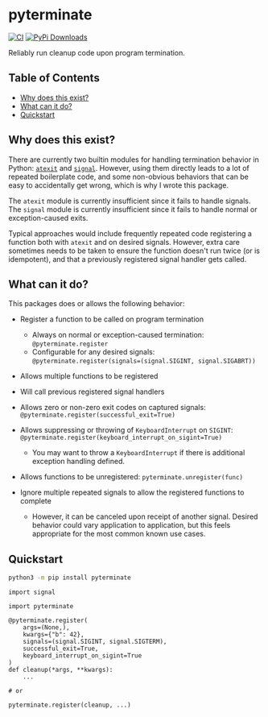 # pyterminate
[![CI](https://github.com/jeremyephron/pyterminate/actions/workflows/ci.yml/badge.svg)](https://github.com/jeremyephron/pyterminate/actions/workflows/ci.yml)
[![PyPi Downloads](https://pepy.tech/badge/pyterminate/month)](https://pepy.tech/project/pyterminate)

Reliably run cleanup code upon program termination.

## Table of Contents

- [Why does this exist?](#why-does-this-exist)
- [What can it do?](#what-can-it-do)
- [Quickstart](#quickstart)

## Why does this exist?

There are currently two builtin modules for handling termination behavior
in Python: [`atexit`](https://docs.python.org/3/library/atexit.html) and
[`signal`](https://docs.python.org/3/library/signal.html). However, using them
directly leads to a lot of repeated boilerplate code, and some non-obvious
behaviors that can be easy to accidentally get wrong, which is why I wrote this
package.

The `atexit` module is currently insufficient since it fails to handle signals.
The `signal` module is currently insufficient since it fails to handle normal
or exception-caused exits.

Typical approaches would include frequently repeated code registering a
function both with `atexit` and on desired signals. However, extra care
sometimes needs to be taken to ensure the function doesn't run twice (or is
idempotent), and that a previously registered signal handler gets called.

## What can it do?

This packages does or allows the following behavior:

- Register a function to be called on program termination
    - Always on normal or exception-caused termination: `@pyterminate.register`
    - Configurable for any desired signals:<br/>
      `@pyterminate.register(signals=(signal.SIGINT, signal.SIGABRT))`

- Allows multiple functions to be registered

- Will call previous registered signal handlers

- Allows zero or non-zero exit codes on captured signals:<br/>
  `@pyterminate.register(successful_exit=True)`

- Allows suppressing or throwing of `KeyboardInterrupt` on `SIGINT`:<br/>
  `@pyterminate.register(keyboard_interrupt_on_sigint=True)`
    - You may want to throw a `KeyboardInterrupt` if there is additional
      exception handling defined.

- Allows functions to be unregistered: `pyterminate.unregister(func)`

- Ignore multiple repeated signals to allow the registered functions to
  complete
  - However, it can be canceled upon receipt of another signal. Desired
    behavior could vary application to application, but this feels appropriate
    for the most common known use cases.

## Quickstart

```bash
python3 -m pip install pyterminate
```

```python3
import signal

import pyterminate

@pyterminate.register(
    args=(None,),
    kwargs={"b": 42},
    signals=(signal.SIGINT, signal.SIGTERM),
    successful_exit=True,
    keyboard_interrupt_on_sigint=True
)
def cleanup(*args, **kwargs):
    ...

# or

pyterminate.register(cleanup, ...)
```
